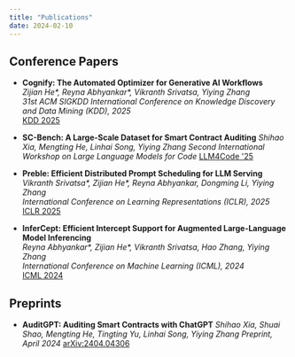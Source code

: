 ```yaml
---
title: "Publications"
date: 2024-02-10
---
```


## Conference Papers  
- **Cognify: The Automated Optimizer for Generative AI Workflows**  
  *Zijian He\*, Reyna Abhyankar\*, Vikranth Srivatsa, Yiying Zhang*  
  *31st ACM SIGKDD International Conference on Knowledge Discovery and Data Mining (KDD), 2025*  
  [KDD 2025](https://arxiv.org/abs/2502.08056)  

- **SC-Bench: A Large-Scale Dataset for Smart Contract Auditing**
  *Shihao Xia, Mengting He, Linhai Song, Yiying Zhang*
  *Second International Workshop on Large Language Models for Code*
  [LLM4Code '25](https://arxiv.org/abs/2410.06176)

- **Preble: Efficient Distributed Prompt Scheduling for LLM Serving**  
  *Vikranth Srivatsa\*, Zijian He\*, Reyna Abhyankar, Dongming Li, Yiying Zhang*  
  *International Conference on Learning Representations (ICLR), 2025*  
  [ICLR 2025](https://arxiv.org/abs/2407.00023)  

- **InferCept: Efficient Intercept Support for Augmented Large-Language Model Inferencing**  
  *Reyna Abhyankar\*, Zijian He\*, Vikranth Srivatsa, Hao Zhang, Yiying Zhang*  
  *International Conference on Machine Learning (ICML), 2024*  
  [ICML 2024](https://icml.cc/virtual/2024/poster/32755)  


## Preprints  
- **AuditGPT: Auditing Smart Contracts with ChatGPT**
  *Shihao Xia, Shuai Shao, Mengting He, Tingting Yu, Linhai Song, Yiying Zhang*
  *Preprint, April 2024*
  [arXiv:2404.04306](https://arxiv.org/abs/2404.04306)  
